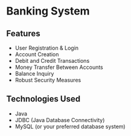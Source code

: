 # Banking System

## Features

* User Registration & Login
* Account Creation
* Debit and Credit Transactions
* Money Transfer Between Accounts
* Balance Inquiry
* Robust Security Measures

## Technologies Used

* Java
* JDBC (Java Database Connectivity)
* MySQL (or your preferred database system)
